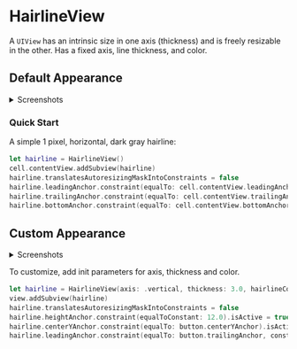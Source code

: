 # HairlineView

A `UIView` has an intrinsic size in one axis (thickness) and is freely resizable in the other. Has a fixed axis, line thickness, and color.


## Default Appearance

<details>
<summary>Screenshots</summary>

<img src="HairlineTableCells.png" width="200">

</details>

### Quick Start

A simple 1 pixel, horizontal, dark gray hairline:
```swift
let hairline = HairlineView()
cell.contentView.addSubview(hairline)
hairline.translatesAutoresizingMaskIntoConstraints = false
hairline.leadingAnchor.constraint(equalTo: cell.contentView.leadingAnchor).isActive = true
hairline.trailingAnchor.constraint(equalTo: cell.contentView.trailingAnchor).isActive = true
hairline.bottomAnchor.constraint(equalTo: cell.contentView.bottomAnchor).isActive = true
```

## Custom Appearance

<details>
<summary>Screenshots</summary>

<img src="HairlineButtonDivide.png" width="200">

</details>

To customize, add init parameters for axis, thickness and color.

```swift
let hairline = HairlineView(axis: .vertical, thickness: 3.0, hairlineColor: .red)
view.addSubview(hairline)
hairline.translatesAutoresizingMaskIntoConstraints = false
hairline.heightAnchor.constraint(equalToConstant: 12.0).isActive = true
hairline.centerYAnchor.constraint(equalTo: button.centerYAnchor).isActive = true
hairline.leadingAnchor.constraint(equalTo: button.trailingAnchor, constant: 20).isActive = true
```
